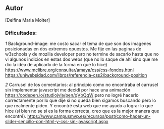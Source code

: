 ## Autor

[Delfina Maria Molter]


### Dificultades:

*1* Background-image: me costo sacar el tema de que son dos imagenes posicionadas en dos extremos opuestos. Me fije en las paginas de w3schools y de mozilla developer pero no termine de sacarlo hasta que no vi algunos indicios en estas dos webs (que no lo saque de ahí sino que me dio la idea de aplicarlo de la forma en que lo hice)
https://www.mclibre.org/consultar/amaya/css/css-fondos.html
https://uniwebsidad.com/libros/referencia-css2/background-position

*2* Carrusel de los comentarios: al principio como no encontraba el carrusel sin implementar javascript me decidí por hace una animación https://codepen.io/studiojvla/pen/qVbQqW pero no logré hacerlo correctamente por lo que dije si no queda bien sigamos buscando pero lo que realmente piden. Y encontré esta web que me ayudo a lograr lo que hice (si bien no se si es la forma correcta, creo que es la mejor manera que encontré). https://www.campusmvp.es/recursos/post/como-hacer-un-slider-sencillo-con-html-y-css-sin-javascript.aspx